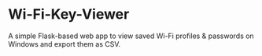 # Wi-Fi-Key-Viewer
A simple Flask-based web app to view saved Wi-Fi profiles &amp; passwords on Windows and export them as CSV.
